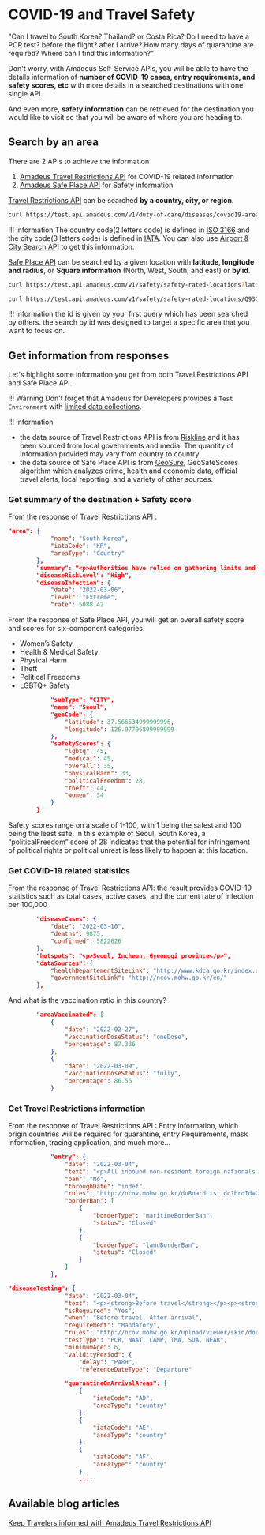 # COVID-19 and Travel Safety 



"Can I travel to South Korea? Thailand? or Costa Rica? Do I need to have a PCR test? before the flight? after I arrive? How many days of quarantine are required? Where can I find this information?" 

Don't worry, with Amadeus Self-Service APIs, you will be able to have the details information of **number of COVID-19 cases, entry requirements, and safety scores, etc** with more details in a searched destinations with one single API.

And even more, **safety information** can be retrieved for the destination you would like to visit so that you will be aware of where you are heading to. 

## Search by an area

There are 2 APIs to achieve the information 

1. [Amadeus Travel Restrictions API](https://developers.amadeus.com/self-service/category/covid-19-and-travel-safety/api-doc/travel-restrictions) for COVID-19 related information 
2. [Amadeus Safe Place API](https://developers.amadeus.com/self-service/category/covid-19-and-travel-safety/api-doc/safe-place) for Safety information

[Travel Restrictions API](https://developers.amadeus.com/self-service/category/covid-19-and-travel-safety/api-doc/travel-restrictions) can be searched **by a country, city, or region**. 

```bash
curl https://test.api.amadeus.com/v1/duty-of-care/diseases/covid19-area-report?countryCode=FR&cityCode=PAR
```
!!! information
    The country code(2 letters code) is defined in [ISO 3166](https://en.wikipedia.org/wiki/ISO_3166-1_alpha-2) and the city code(3 letters code) is defined in [IATA](https://www.iata.org/en/publications/directories/code-search/). You can also use [Airport & City Search API](https://developers.amadeus.com/self-service/category/air) to get this information. 


[Safe Place API](https://developers.amadeus.com/self-service/category/covid-19-and-travel-safety/api-doc/safe-place) can be searched by a given location with **latitude, longitude and radius**, or **Square information** (North, West, South, and east) or **by id**.

```bash
curl https://test.api.amadeus.com/v1/safety/safety-rated-locations?latitude=48.856614&longitude=2.3522219&radius=2
```

```bash
curl https://test.api.amadeus.com/v1/safety/safety-rated-locations/Q930400878
```

!!! information 
    the id is given by your first query which has been searched by others. the search by id was designed to target a specific area that you want to focus on.




## Get information from responses
Let's highlight some information you get from both Travel Restrictions API and Safe Place API. 

!!! Warning
   Don't forget that Amadeus for Developers provides a `Test Environment` with [limited data collections](https://amadeus4dev.github.io/developer-guides/guides/api-data-collection/). 

!!! information
   - the data source of Travel Restrictions API is from [Riskline](https://riskline.com/) and it has been sourced from local governments and media. The quantity of information provided may vary from country to country. 
   - the data source of Safe Place API is from [GeoSure](https://geosureglobal.com/), GeoSafeScores algorithm which analyzes crime, health and economic data, official travel alerts, local reporting, and a variety of other sources. 

### Get summary of the destination + Safety score

From the response of Travel Restrictions API : 

```json
"area": {
            "name": "South Korea",
            "iataCode": "KR",
            "areaType": "Country"
        },
        "summary": "<p>Authorities have relied on gathering limits and social distancing measures to contain outbreaks since the start of the pandemic. A three-stage lifting of COVID-19 measures was underway but was paused in late November 2021 as a new spike in COVID-19 cases led to rises in deaths and those with severe symptoms, and threatened hospital beds and ICU availabilities. </p>",
        "diseaseRiskLevel": "High",
        "diseaseInfection": {
            "date": "2022-03-06",
            "level": "Extreme",
            "rate": 5088.42
```

From the response of Safe Place API, you will get an overall safety score and scores for six-component categories. 

- Women’s Safety 
- Health & Medical Safety 
- Physical Harm 
- Theft 
- Political Freedoms 
- LGBTQ+ Safety 

```json
            "subType": "CITY",
            "name": "Seoul",
            "geoCode": {
                "latitude": 37.566534999999995,
                "longitude": 126.97796899999999
            },
            "safetyScores": {
                "lgbtq": 45,
                "medical": 45,
                "overall": 35,
                "physicalHarm": 33,
                "politicalFreedom": 28,
                "theft": 44,
                "women": 34
            }
        }
```

Safety scores range on a scale of 1-100, with 1 being the safest and 100 being the least safe. In this example of Seoul, South Korea, a “politicalFreedom” score of 28 indicates that the potential for infringement of political rights or political unrest is less likely to happen at this location.  

### Get COVID-19 related statistics 

From the response of Travel Restrictions API: the result provides COVID-19 statistics such as total cases, active cases, and the current rate of infection per 100,000 

```json
        "diseaseCases": {
            "date": "2022-03-10",
            "deaths": 9875,
            "confirmed": 5822626
        },
        "hotspots": "<p>Seoul, Incheon, Gyeonggi province</p>",
        "dataSources": {
            "healthDepartementSiteLink": "http://www.kdca.go.kr/index.es?sid=a3",
            "governmentSiteLink": "http://ncov.mohw.go.kr/en/"
        },
```
And what is the vaccination ratio in this country?

```json
        "areaVaccinated": [
            {
                "date": "2022-02-27",
                "vaccinationDoseStatus": "oneDose",
                "percentage": 87.336
            },
            {
                "date": "2022-03-09",
                "vaccinationDoseStatus": "fully",
                "percentage": 86.56
            }
```


### Get Travel Restrictions information 

From the response of Travel Restrictions API : 
Entry information, which origin countries will be required for quarantine, entry Requirements, mask information, tracing application, and much more...

```json
            "entry": {
                "date": "2022-03-04",
                "text": "<p>All inbound non-resident foreign nationals must secure a visa before their travel. All travelers, including residents and Non- South Korean nationals, must hold a valid negative PCR test result to be allowed to board an inbound flight to South Korea. However, South Korean nationals who were found after entry with a non-conforming certificate must undergo a five days quarantine in a government-designated facility and an additional two days home quarantine.</p>",
                "ban": "No",
                "throughDate": "indef",
                "rules": "http://ncov.mohw.go.kr/duBoardList.do?brdId=2&brdGubun=23",
                "borderBan": [
                    {
                        "borderType": "maritimeBorderBan",
                        "status": "Closed"
                    },
                    {
                        "borderType": "landBorderBan",
                        "status": "Closed"
                    }
                ]
            },
```
```json
"diseaseTesting": {
                "date": "2022-03-04",
                "text": "<p><strong>Before travel</strong></p><p><strong>Pre-Travel Testing</strong></p>\n<p>All inbound travellers aged six or older, including South Korean nationals, must submit English or Korean certificates of negative results of COVID-19 tests (or English or Korean translations notarised by South Korean Embassies or Consulates) issued in paper. ........(tests have been cut)>\n",
                "isRequired": "Yes",
                "when": "Before travel, After arrival",
                "requirement": "Mandatory",
                "rules": "http://ncov.mohw.go.kr/upload/viewer/skin/doc.html?fn=1644371353583_20220209104913.hwp&rs=/upload/viewer/result/202203/",
                "testType": "PCR, NAAT, LAMP, TMA, SDA, NEAR",
                "minimumAge": 6,
                "validityPeriod": {
                    "delay": "P48H",
                    "referenceDateType": "Departure"
```


```json
                "quarantineOnArrivalAreas": [
                    {
                        "iataCode": "AD",
                        "areaType": "country"
                    },
                    {
                        "iataCode": "AE",
                        "areaType": "country"
                    },
                    {
                        "iataCode": "AF",
                        "areaType": "country"
                    },
                    ....
```



## Available blog articles 
[Keep Travelers informed with Amadeus Travel Restrictions API](https://developers.amadeus.com/blog/-introducing-amadeus-covid-19-travel-restrictions-api)
